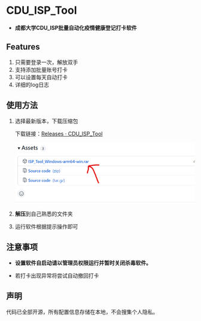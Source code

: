 # CDU_ISP_Tool
- **成都大学CDU_ISP批量自动化疫情健康登记打卡软件**



## Features

1. 只需要登录一次，解放双手
2. 支持添加批量账号打卡
3. 可以设置每天自动打卡
4. 详细的log日志



## 使用方法

1. 选择最新版本，下载压缩包

    下载链接：[Releases · CDU_ISP_Tool](https://github.com/Doraemonkeys/CDU_ISP_Tool/releases)

   ![](https://raw.githubusercontent.com/Doraemonkeys/picture/master/%E5%B1%8F%E5%B9%95%E6%88%AA%E5%9B%BE%202022-08-18%20030702.png)

2. **解压**到自己熟悉的文件夹

3. 运行软件根据提示操作即可



## 注意事项



- **设置软件自启动请以管理员权限运行并暂时关闭杀毒软件。**

- 若打卡出现异常将尝试自动撤回打卡

## 声明



代码已全部开源，所有配置信息存储在本地，不会搜集个人隐私。

